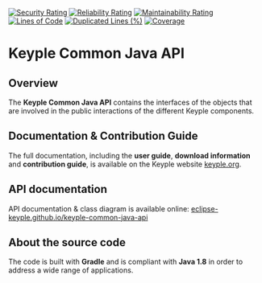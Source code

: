 [![Security Rating](https://sonarcloud.io/api/project_badges/measure?project=eclipse_keyple-common-java-api&metric=security_rating)](https://sonarcloud.io/summary/new_code?id=eclipse_keyple-common-java-api)
[![Reliability Rating](https://sonarcloud.io/api/project_badges/measure?project=eclipse_keyple-common-java-api&metric=reliability_rating)](https://sonarcloud.io/summary/new_code?id=eclipse_keyple-common-java-api)
[![Maintainability Rating](https://sonarcloud.io/api/project_badges/measure?project=eclipse_keyple-common-java-api&metric=sqale_rating)](https://sonarcloud.io/summary/new_code?id=eclipse_keyple-common-java-api)
[![Lines of Code](https://sonarcloud.io/api/project_badges/measure?project=eclipse_keyple-common-java-api&metric=ncloc)](https://sonarcloud.io/summary/new_code?id=eclipse_keyple-common-java-api)
[![Duplicated Lines (%)](https://sonarcloud.io/api/project_badges/measure?project=eclipse_keyple-common-java-api&metric=duplicated_lines_density)](https://sonarcloud.io/summary/new_code?id=eclipse_keyple-common-java-api)
[![Coverage](https://sonarcloud.io/api/project_badges/measure?project=eclipse_keyple-common-java-api&metric=coverage)](https://sonarcloud.io/summary/new_code?id=eclipse_keyple-common-java-api)

# Keyple Common Java API

## Overview

The **Keyple Common Java API** contains the interfaces of the objects that are involved in the public interactions of the different Keyple components.

## Documentation & Contribution Guide

The full documentation, including the **user guide**, **download information** and **contribution guide**, is available on the Keyple website [keyple.org](https://keyple.org).

## API documentation

API documentation & class diagram is available online: [eclipse-keyple.github.io/keyple-common-java-api](https://eclipse-keyple.github.io/keyple-common-java-api)

## About the source code

The code is built with **Gradle** and is compliant with **Java 1.8** in order to address a wide range of applications.